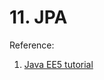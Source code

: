 # 11. JPA

Reference:

1. [Java EE5 tutorial](https://docs.oracle.com/javaee/5/tutorial/doc/bnbqa.html)
